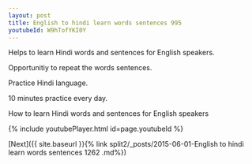 ```yaml
---
layout: post
title: English to hindi learn words sentences 995 
youtubeId: W9hTofYKI0Y
---
```

 
 
Helps to learn Hindi words and sentences for English speakers.

Opportunitiy to repeat the words sentences. 

Practice Hindi language. 
 
10 minutes practice every day. 
 
How to learn Hindi words and sentences for English speakers 
 
{% include youtubePlayer.html id=page.youtubeId %}
 
 
[Next]({{ site.baseurl }}{% link  split2/_posts/2015-06-01-English to hindi learn words sentences 1262 .md%})
 
